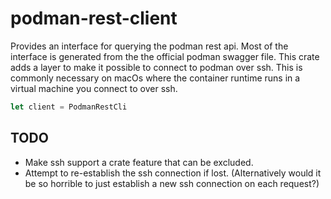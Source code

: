 # podman-rest-client
<!-- cargo-rdme start -->

Provides an interface for querying the podman rest api. Most of the interface is generated from
the the official podman swagger file. This crate adds a layer to make it possible to connect to
podman over ssh. This is commonly necessary on macOs where the container runtime runs in a
virtual machine you connect to over ssh.

```rust
let client = PodmanRestCli
```

<!-- cargo-rdme end -->

## TODO

* Make ssh support a crate feature that can be excluded.
* Attempt to re-establish the ssh connection if lost. (Alternatively would it
be so horrible to just establish a new ssh connection on each request?)
